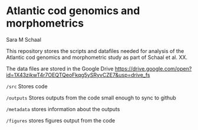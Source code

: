 # Atlantic cod genomics and morphometrics
Sara M Schaal

This repository stores the scripts and datafiles needed for analysis of the Atlantic cod genomics and morphometric study as part of Schaal et al. XX. 

The data files are stored in the Google Drive https://drive.google.com/open?id=1X43zikwT4r7OEQTQeoFkqg5ySRyvCZE7&usp=drive_fs 

`/src`
Stores code

`/outputs`
Stores outputs from the code small enough to sync to github

`/metadata`
stores information about the outputs

`/figures`
stores figures output from the code